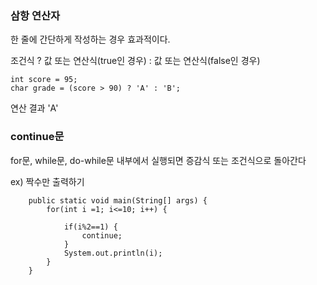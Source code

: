 ### 삼항 연산자

한 줄에 간단하게 작성하는 경우 효과적이다.

조건식 ? 값 또는 연산식(true인 경우) : 값 또는 연산식(false인 경우)

```
int score = 95;
char grade = (score > 90) ? 'A' : 'B';
```
연산 결과 'A' 

### continue문

for문, while문, do-while문 내부에서 실행되면 증감식 또는 조건식으로 돌아간다

ex) 짝수만 출력하기
```
	public static void main(String[] args) {
		for(int i =1; i<=10; i++) {
			
			if(i%2==1) {
				continue;
			}
			System.out.println(i);
		}
	}
```
